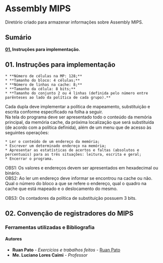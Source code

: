 # Assembly MIPS

Diretório criado para armazenar informações sobre Assembly MIPS.

## Sumário ##
**[01.](#01-Instru%C3%A7%C3%B5es-para-implementa%C3%A7%C3%A3o) Instruções para implementação.**  

## 01. Instruções para implementação ##
    * **Número de células na MP: 128;**
    * **Tamanho do bloco: 4 células;**
    * **Número de linhas na cache: 8;**
    * **Tamanho da célula: 8 bits;**
    * **Tamanho do conjunto 2 ou 4 linhas (definida pelo número entre parênteses ao lado da política de cada grupo).**  
Cada dupla deve implementar a política de mapeamento, substituição e escrita conforme especificado na folha a seguir.  
Na tela do programa deve ser apresentado todo o conteúdo da memória principal, da memória cache, da próxima localização que será substituída (de acordo com a política definida), além de um menu que de acesso às seguintes operações:

    * Ler o conteúdo de um endereço da memória;
    * Escrever um determinado endereço na memória;
    * Apresentar as estatísticas de acertos e faltas (absolutos e percentuais) para as três situações: leitura, escrita e geral;
    * Encerrar o programa.  
OBS1: Os valores e endereços devem ser apresentados em hexadecimal ou binário.  
OBS2: Ao ler um endereço deve informar se encontrou na cache ou não. Qual o número do bloco a que se refere o endereço, qual o quadro na cache que está mapeado e o deslocamento do mesmo.  

OBS3: Os contadores da política de substituição possuem 3 bits.

## 02. Convenção de registradores do MIPS ##


### Ferramentas utilizadas e Bibliografia ###


#### Autores ####

* **Ruan Pato** - *Exercícios e trabalhos feitos* - [Ruan Pato](https://github.com/ruanpato)
* **Me. Luciano Lores Caimi** - *Professor*
